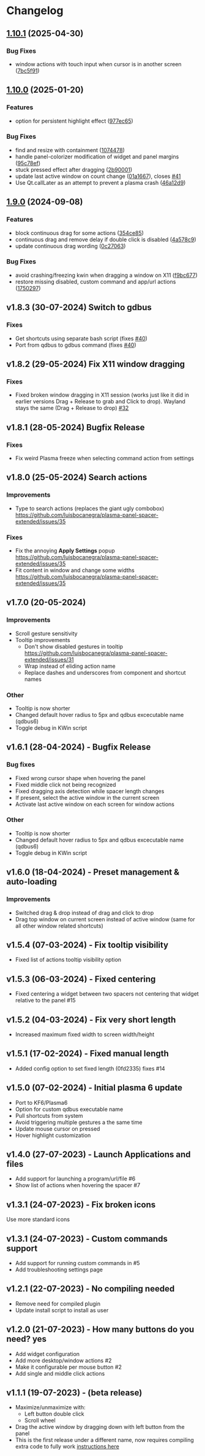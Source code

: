 # Changelog

## [1.10.1](https://github.com/luisbocanegra/plasma-panel-spacer-extended/compare/v1.10.0...v1.10.1) (2025-04-30)


### Bug Fixes

* window actions with touch input when cursor is in another screen ([7bc5f91](https://github.com/luisbocanegra/plasma-panel-spacer-extended/commit/7bc5f9107596931054138940b2c80873f9c53c56))

## [1.10.0](https://github.com/luisbocanegra/plasma-panel-spacer-extended/compare/v1.9.0...v1.10.0) (2025-01-20)


### Features

* option for persistent highlight effect ([977ec65](https://github.com/luisbocanegra/plasma-panel-spacer-extended/commit/977ec65d17df64443017f5b22856bce49a554b74))


### Bug Fixes

* find and resize with containment ([1074478](https://github.com/luisbocanegra/plasma-panel-spacer-extended/commit/107447818ef2fc3a308bc06afb98d2bb8c0de76b))
* handle panel-colorizer modification of widget and panel margins ([95c78ef](https://github.com/luisbocanegra/plasma-panel-spacer-extended/commit/95c78efd867f956ab9a69dc552515febc3d98927))
* stuck pressed effect after dragging ([2b90001](https://github.com/luisbocanegra/plasma-panel-spacer-extended/commit/2b9000157ab934cb542c18620aa8d643e6df94a5))
* update last active window on count change ([01a1667](https://github.com/luisbocanegra/plasma-panel-spacer-extended/commit/01a16677aa49ed9975d46f2eb02095a8a192bc9b)), closes [#41](https://github.com/luisbocanegra/plasma-panel-spacer-extended/issues/41)
* Use Qt.callLater as an attempt to prevent a plasma crash ([46a12d9](https://github.com/luisbocanegra/plasma-panel-spacer-extended/commit/46a12d946b6cc801a3bd97823032ffe3bcd88e6c))

## [1.9.0](https://github.com/luisbocanegra/plasma-panel-spacer-extended/compare/v1.8.3...v1.9.0) (2024-09-08)


### Features

* block continuous drag for some actions ([354ce85](https://github.com/luisbocanegra/plasma-panel-spacer-extended/commit/354ce85bb4d082d3d9ff226d4c6d04896a7086e4))
* continuous drag and remove delay if double click is disabled ([4a578c9](https://github.com/luisbocanegra/plasma-panel-spacer-extended/commit/4a578c90dd264916a4e4cac1ab127bec846d837e))
* update continuous drag wording ([0c27063](https://github.com/luisbocanegra/plasma-panel-spacer-extended/commit/0c2706395d7c69395b5b387fc30726d62c2fa8da))


### Bug Fixes

* avoid crashing/freezing kwin when dragging a window on X11 ([f9bc677](https://github.com/luisbocanegra/plasma-panel-spacer-extended/commit/f9bc677a83f727351bd780a5a1e069b1539c1070))
* restore missing disabled, custom command and app/url actions ([1750297](https://github.com/luisbocanegra/plasma-panel-spacer-extended/commit/17502971d4bb61b6634f6e88f3c8bfd01ac1efbd))

## v1.8.3 (30-07-2024) Switch to gdbus

### Fixes

- Get shortcuts using separate bash script (fixes [#40](https://github.com/luisbocanegra/plasma-panel-spacer-extended/issues/40))
- Port from qdbus to gdbus command (fixes [#40](https://github.com/luisbocanegra/plasma-panel-spacer-extended/issues/40))

## v1.8.2 (29-05-2024) Fix X11 window dragging

### Fixes

- Fixed broken window dragging in X11 session (works just like it did in earlier versions Drag + Release to grab and Click to drop). Wayland stays the same (Drag + Release to drop) [#32](https://github.com/luisbocanegra/plasma-panel-spacer-extended/issues/32)

## v1.8.1 (28-05-2024) Bugfix Release

### Fixes

- Fix weird Plasma freeze when selecting command action from settings

## v1.8.0 (25-05-2024) Search actions

### Improvements

- Type to search actions (replaces the giant ugly combobox) https://github.com/luisbocanegra/plasma-panel-spacer-extended/issues/35

### Fixes

- Fix the annoying **Apply Settings** popup https://github.com/luisbocanegra/plasma-panel-spacer-extended/issues/35
- Fit content in window and change some widths https://github.com/luisbocanegra/plasma-panel-spacer-extended/issues/35

## v1.7.0 (20-05-2024)

### Improvements

- Scroll gesture sensitivity
- Tooltip improvements
  - Don't show disabled gestures in tooltip https://github.com/luisbocanegra/plasma-panel-spacer-extended/issues/31
  - Wrap instead of eliding action name
  - Replace dashes and underscores from component and shortcut names

### Other

- Tooltip is now shorter
- Changed default hover radius to 5px and qdbus excecutable name (qdbus6)
- Toggle debug in KWin script

## v1.6.1 (28-04-2024) - Bugfix Release

### Bug fixes

- Fixed wrong cursor shape when hovering the panel
- Fixed middle click not being recognized
- Fixed dragging axis detection while spacer length changes
- If present, select the active window in the current screen
- Activate last active window on each screen for window actions

### Other

- Tooltip is now shorter
- Changed default hover radius to 5px and qdbus excecutable name (qdbus6)
- Toggle debug in KWin script

## v1.6.0 (18-04-2024) - Preset management & auto-loading

### Improvements

- Switched drag & drop instead of drag and click to drop
- Drag top window on current screen instead of active window (same for all other window related shortcuts)

## v1.5.4 (07-03-2024) - Fix tooltip visibility

- Fixed list of actions tooltip visibility option

## v1.5.3 (06-03-2024) - Fixed centering

- Fixed centering a widget between two spacers not centering that widget relative to the panel #15

## v1.5.2 (04-03-2024) - Fix very short length

- Increased maximum fixed width to screen width/height

## v1.5.1 (17-02-2024) - Fixed manual length

- Added config option to set fixed length (0fd2335) fixes #14

## v1.5.0 (07-02-2024) - Initial plasma 6 update

- Port to KF6/Plasma6
- Option for custom qdbus executable name
- Pull shortcuts from system
- Avoid triggering multiple gestures a the same time
- Update mouse cursor on pressed
- Hover highlight customization

## v1.4.0 (27-07-2023) - Launch Applications and files

- Add support for launching a program/url/file #6
- Show list of actions when hovering the spacer #7

## v1.3.1 (24-07-2023) - Fix broken icons

Use more standard icons

## v1.3.1 (24-07-2023) - Custom commands support

- Add support for running custom commands in #5
- Add troubleshooting settings page

## v1.2.1 (22-07-2023) - No compiling needed

- Remove need for compiled plugin
- Update install script to install as user

## v1.2.0 (21-07-2023) - How many buttons do you need? yes

- Add widget configuration
- Add more desktop/window actions #2
- Make it configurable per mouse button #2
- Add single and middle click actions

## v1.1.1 (19-07-2023) - (beta release)

- Maximize/unmaximize with:
  - Left button double click
  - Scroll wheel
- Drag the active window by dragging down with left button from the panel
- This is the first release under a different name, now requires compiling extra code to fully work [instructions here](https://github.com/luisbocanegra/plasma-panel-spacer-extended#installing)
